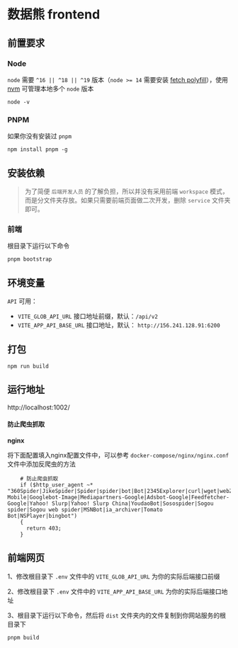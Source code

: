 # 数据熊 frontend


## 前置要求

### Node

`node` 需要 `^16 || ^18 || ^19` 版本（`node >= 14` 需要安装 [fetch polyfill](https://github.com/developit/unfetch#usage-as-a-polyfill)），使用 [nvm](https://github.com/nvm-sh/nvm) 可管理本地多个 `node` 版本

```shell
node -v
```

### PNPM
如果你没有安装过 `pnpm`
```shell
npm install pnpm -g
```

## 安装依赖

> 为了简便 `后端开发人员` 的了解负担，所以并没有采用前端 `workspace` 模式，而是分文件夹存放。如果只需要前端页面做二次开发，删除 `service` 文件夹即可。

### 前端
根目录下运行以下命令
```shell
pnpm bootstrap
```

## 环境变量

`API` 可用：

- `VITE_GLOB_API_URL` 接口地址前缀，默认：`/api/v2`
- `VITE_APP_API_BASE_URL` 接口地址，默认： `http://156.241.128.91:6200`

## 打包

```shell
npm run build
```

## 运行地址
http://localhost:1002/


#### 防止爬虫抓取

**nginx**

将下面配置填入nginx配置文件中，可以参考 `docker-compose/nginx/nginx.conf` 文件中添加反爬虫的方法

```
    # 防止爬虫抓取
    if ($http_user_agent ~* "360Spider|JikeSpider|Spider|spider|bot|Bot|2345Explorer|curl|wget|webZIP|qihoobot|Baiduspider|Googlebot|Googlebot-Mobile|Googlebot-Image|Mediapartners-Google|Adsbot-Google|Feedfetcher-Google|Yahoo! Slurp|Yahoo! Slurp China|YoudaoBot|Sosospider|Sogou spider|Sogou web spider|MSNBot|ia_archiver|Tomato Bot|NSPlayer|bingbot")
    {
      return 403;
    }
```

## 前端网页

1、修改根目录下 `.env` 文件中的 `VITE_GLOB_API_URL` 为你的实际后端接口前缀

2、修改根目录下 `.env` 文件中的 `VITE_APP_API_BASE_URL` 为你的实际后端接口地址

3、根目录下运行以下命令，然后将 `dist` 文件夹内的文件复制到你网站服务的根目录下

```shell
pnpm build
```
